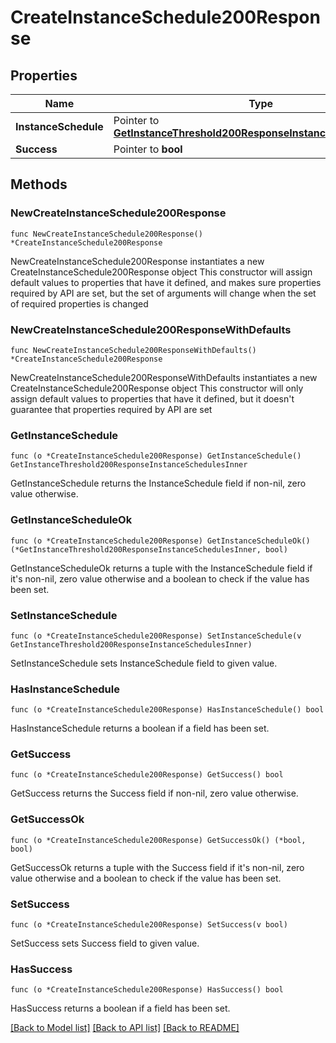 # CreateInstanceSchedule200Response

## Properties

Name | Type | Description | Notes
------------ | ------------- | ------------- | -------------
**InstanceSchedule** | Pointer to [**GetInstanceThreshold200ResponseInstanceSchedulesInner**](GetInstanceThreshold200ResponseInstanceSchedulesInner.md) |  | [optional] 
**Success** | Pointer to **bool** |  | [optional] 

## Methods

### NewCreateInstanceSchedule200Response

`func NewCreateInstanceSchedule200Response() *CreateInstanceSchedule200Response`

NewCreateInstanceSchedule200Response instantiates a new CreateInstanceSchedule200Response object
This constructor will assign default values to properties that have it defined,
and makes sure properties required by API are set, but the set of arguments
will change when the set of required properties is changed

### NewCreateInstanceSchedule200ResponseWithDefaults

`func NewCreateInstanceSchedule200ResponseWithDefaults() *CreateInstanceSchedule200Response`

NewCreateInstanceSchedule200ResponseWithDefaults instantiates a new CreateInstanceSchedule200Response object
This constructor will only assign default values to properties that have it defined,
but it doesn't guarantee that properties required by API are set

### GetInstanceSchedule

`func (o *CreateInstanceSchedule200Response) GetInstanceSchedule() GetInstanceThreshold200ResponseInstanceSchedulesInner`

GetInstanceSchedule returns the InstanceSchedule field if non-nil, zero value otherwise.

### GetInstanceScheduleOk

`func (o *CreateInstanceSchedule200Response) GetInstanceScheduleOk() (*GetInstanceThreshold200ResponseInstanceSchedulesInner, bool)`

GetInstanceScheduleOk returns a tuple with the InstanceSchedule field if it's non-nil, zero value otherwise
and a boolean to check if the value has been set.

### SetInstanceSchedule

`func (o *CreateInstanceSchedule200Response) SetInstanceSchedule(v GetInstanceThreshold200ResponseInstanceSchedulesInner)`

SetInstanceSchedule sets InstanceSchedule field to given value.

### HasInstanceSchedule

`func (o *CreateInstanceSchedule200Response) HasInstanceSchedule() bool`

HasInstanceSchedule returns a boolean if a field has been set.

### GetSuccess

`func (o *CreateInstanceSchedule200Response) GetSuccess() bool`

GetSuccess returns the Success field if non-nil, zero value otherwise.

### GetSuccessOk

`func (o *CreateInstanceSchedule200Response) GetSuccessOk() (*bool, bool)`

GetSuccessOk returns a tuple with the Success field if it's non-nil, zero value otherwise
and a boolean to check if the value has been set.

### SetSuccess

`func (o *CreateInstanceSchedule200Response) SetSuccess(v bool)`

SetSuccess sets Success field to given value.

### HasSuccess

`func (o *CreateInstanceSchedule200Response) HasSuccess() bool`

HasSuccess returns a boolean if a field has been set.


[[Back to Model list]](../README.md#documentation-for-models) [[Back to API list]](../README.md#documentation-for-api-endpoints) [[Back to README]](../README.md)


